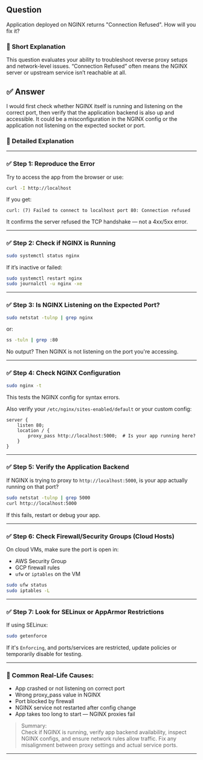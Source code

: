 ## Question  
Application deployed on NGINX returns "Connection Refused". How will you fix it?

### 📝 Short Explanation  
This question evaluates your ability to troubleshoot reverse proxy setups and network-level issues. “Connection Refused” often means the NGINX server or upstream service isn’t reachable at all.

## ✅ Answer  
I would first check whether NGINX itself is running and listening on the correct port, then verify that the application backend is also up and accessible. It could be a misconfiguration in the NGINX config or the application not listening on the expected socket or port.

### 📘 Detailed Explanation  

---

### ✅ Step 1: Reproduce the Error  
Try to access the app from the browser or use:
```bash
curl -I http://localhost
```
If you get:
```
curl: (7) Failed to connect to localhost port 80: Connection refused
```
It confirms the server refused the TCP handshake — not a 4xx/5xx error.

---

### ✅ Step 2: Check if NGINX is Running  
```bash
sudo systemctl status nginx
```
If it’s inactive or failed:
```bash
sudo systemctl restart nginx
sudo journalctl -u nginx -xe
```

---

### ✅ Step 3: Is NGINX Listening on the Expected Port?  
```bash
sudo netstat -tulnp | grep nginx
```
or:
```bash
ss -tuln | grep :80
```
No output? Then NGINX is not listening on the port you're accessing.

---

### ✅ Step 4: Check NGINX Configuration  
```bash
sudo nginx -t
```
This tests the NGINX config for syntax errors.

Also verify your `/etc/nginx/sites-enabled/default` or your custom config:

```nginx
server {
    listen 80;
    location / {
        proxy_pass http://localhost:5000;  # Is your app running here?
    }
}
```

---

### ✅ Step 5: Verify the Application Backend  
If NGINX is trying to proxy to `http://localhost:5000`, is your app actually running on that port?

```bash
sudo netstat -tulnp | grep 5000
curl http://localhost:5000
```

If this fails, restart or debug your app.

---

### ✅ Step 6: Check Firewall/Security Groups (Cloud Hosts)  
On cloud VMs, make sure the port is open in:
- AWS Security Group
- GCP firewall rules
- `ufw` or `iptables` on the VM

```bash
sudo ufw status
sudo iptables -L
```

---

### ✅ Step 7: Look for SELinux or AppArmor Restrictions  
If using SELinux:
```bash
sudo getenforce
```
If it's `Enforcing`, and ports/services are restricted, update policies or temporarily disable for testing.

---

### 🧠 Common Real-Life Causes:
- App crashed or not listening on correct port
- Wrong proxy_pass value in NGINX
- Port blocked by firewall
- NGINX service not restarted after config change
- App takes too long to start — NGINX proxies fail

> Summary:  
> Check if NGINX is running, verify app backend availability, inspect NGINX configs, and ensure network rules allow traffic. Fix any misalignment between proxy settings and actual service ports.

---
